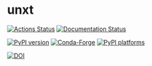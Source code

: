 # unxt

[![Actions Status][actions-badge]][actions-link]
[![Documentation Status][rtd-badge]][rtd-link]

[![PyPI version][pypi-version]][pypi-link]
[![Conda-Forge][conda-badge]][conda-link]
[![PyPI platforms][pypi-platforms]][pypi-link]

[![DOI][zenodo-badge]][zenodo-link]

<!-- SPHINX-START -->

<!-- prettier-ignore-start -->
[actions-badge]:            https://github.com/GalacticDynamics/unxt/workflows/CI/badge.svg
[actions-link]:             https://github.com/GalacticDynamics/unxt/actions
[conda-badge]:              https://img.shields.io/conda/vn/conda-forge/unxt
[conda-link]:               https://github.com/conda-forge/unxt-feedstock
<!-- [github-discussions-badge]: https://img.shields.io/static/v1?label=Discussions&message=Ask&color=blue&logo=github
[github-discussions-link]:  https://github.com/GalacticDynamics/unxt/discussions -->
[pypi-link]:                https://pypi.org/project/unxt/
[pypi-platforms]:           https://img.shields.io/pypi/pyversions/unxt
[pypi-version]:             https://img.shields.io/pypi/v/unxt
[rtd-badge]:                https://readthedocs.org/projects/unxt/badge/?version=latest
[rtd-link]:                 https://unxt.readthedocs.io/en/latest/?badge=latest
[zenodo-badge]:             https://zenodo.org/badge/734877295.svg
[zenodo-link]:              https://zenodo.org/doi/10.5281/zenodo.10850455

<!-- prettier-ignore-end -->
